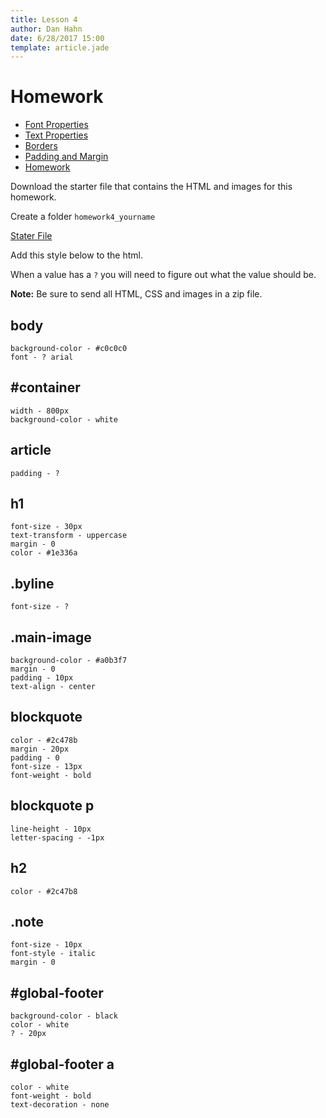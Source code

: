 ```yaml
---
title: Lesson 4
author: Dan Hahn
date: 6/28/2017 15:00
template: article.jade
---
```


# Homework

* [Font Properties]()
* [Text Properties](text.html)
* [Borders](borders.html)
* [Padding and Margin](padding-margin.html)
* [Homework](homework.html)


Download the starter file that contains the HTML and images for this homework.

Create a folder `homework4_yourname`

[Stater File](homework-week4.zip)

Add this style below to the html.

When a value has a `?` you will need to figure out what the value should be.

**Note:** Be sure to send all HTML, CSS and images in a zip file.

## body

	background-color - #c0c0c0
	font - ? arial
	

## \#container

	width - 800px
	background-color - white
	

## article

	padding - ?


## h1

	font-size - 30px
	text-transform - uppercase
	margin - 0
	color - #1e336a


## .byline

	font-size - ?


## .main-image

	background-color - #a0b3f7
	margin - 0
	padding - 10px
	text-align - center


## blockquote

	color - #2c478b
	margin - 20px
	padding - 0
	font-size - 13px
	font-weight - bold


## blockquote p

	line-height - 10px
	letter-spacing - -1px


## h2

	color - #2c47b8


## .note

	font-size - 10px
	font-style - italic
	margin - 0

## \#global-footer

	background-color - black
	color - white
	? - 20px


## \#global-footer a
	color - white
	font-weight - bold
	text-decoration - none

<div class="homework-view" data-lesson="lesson4"></div>
	
